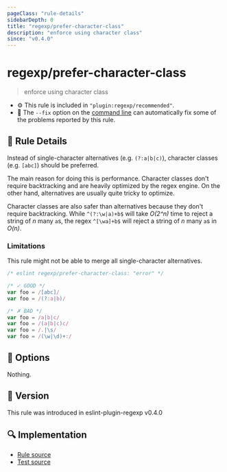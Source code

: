 ```yaml
---
pageClass: "rule-details"
sidebarDepth: 0
title: "regexp/prefer-character-class"
description: "enforce using character class"
since: "v0.4.0"
---
```

# regexp/prefer-character-class

> enforce using character class

- :gear: This rule is included in `"plugin:regexp/recommended"`.
- :wrench: The `--fix` option on the [command line](https://eslint.org/docs/user-guide/command-line-interface#fixing-problems) can automatically fix some of the problems reported by this rule.

## :book: Rule Details

Instead of single-character alternatives (e.g. `(?:a|b|c)`), character classes (e.g. `[abc]`) should be preferred.

The main reason for doing this is performance. Character classes don't require backtracking and are heavily optimized by the regex engine. On the other hand, alternatives are usually quite tricky to optimize.

Character classes are also safer than alternatives because they don't require backtracking. While `^(?:\w|a)+b$` will take _O(2^n)_ time to reject a string of _n_ many `a`s, the regex `^[\wa]+b$` will reject a string of _n_ many `a`s in _O(n)_.

### Limitations

This rule might not be able to merge all single-character alternatives.

<eslint-code-block fix>

```js
/* eslint regexp/prefer-character-class: "error" */

/* ✓ GOOD */
var foo = /[abc]/
var foo = /(?:a|b)/

/* ✗ BAD */
var foo = /a|b|c/
var foo = /(a|b|c)c/
var foo = /.|\s/
var foo = /(\w|\d)+:/
```

</eslint-code-block>

## :wrench: Options

Nothing.

## :rocket: Version

This rule was introduced in eslint-plugin-regexp v0.4.0

## :mag: Implementation

- [Rule source](https://github.com/ota-meshi/eslint-plugin-regexp/blob/master/lib/rules/prefer-character-class.ts)
- [Test source](https://github.com/ota-meshi/eslint-plugin-regexp/blob/master/tests/lib/rules/prefer-character-class.ts)
